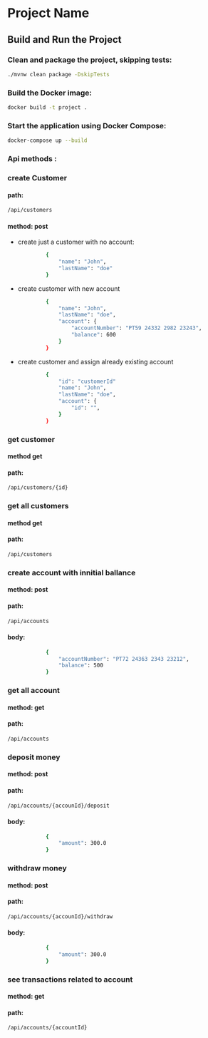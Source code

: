 # Project Name

## Build and Run the Project

### Clean and package the project, skipping tests:
```sh
./mvnw clean package -DskipTests
```
### Build the Docker image:
```sh
docker build -t project .
```
### Start the application using Docker Compose:
```sh
docker-compose up --build 
```
### Api methods :
### create Customer
#### path:
```sh
/api/customers 
```
#### method: post
- create just a customer with no account:
```sh
			{
				"name": "John",
				"lastName": "doe"
			}
```
- create customer with new account
```sh
			{
				"name": "John",
				"lastName": "doe",
				"account": {
					"accountNumber": "PT59 24332 2982 23243",
					"balance": 600
				}
			}
```
- create customer and assign already existing account
```sh
			{
				"id": "customerId"
				"name": "John",
				"lastName": "doe",
				"account": {
					"id": "",	
				}
			}
```
### get customer
#### method get
#### path:
```sh
/api/customers/{id}
```
		
### get all customers
#### method get
#### path: 
```sh
/api/customers
```
			
### create account with innitial ballance 
#### method: post
#### path:
```sh
/api/accounts
```
#### body:
```sh
			{
				"accountNumber": "PT72 24363 2343 23212",
				"balance": 500
			}
```
			
### get all account
#### method: get
#### path: 
```sh
/api/accounts
```
		
### deposit money
#### method: post
#### path:
```sh
/api/accounts/{accounId}/deposit
```
#### body: 
```sh
			{
				"amount": 300.0
			}
```

### withdraw money
#### method: post
#### path:
```sh
/api/accounts/{accounId}/withdraw
```
#### body:
```sh
			{
				"amount": 300.0
			}
```
### see transactions related to account
#### method: get
#### path:
```sh
/api/accounts/{accountId}
```





























